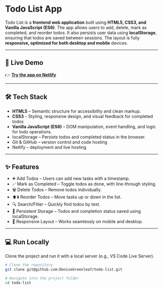 #  Todo List App

Todo List is a **frontend web application** built using **HTML5, CSS3, and Vanilla JavaScript (ES6)**.
The app allows users to add, delete, mark as completed, and reorder todos. It also persists user data using **localStorage**, ensuring that todos are saved between sessions. The layout is fully **responsive, optimized for both desktop and mobile** devices.

---

## 🚀 Live Demo
👉 **[Try the app on Netlify](https://drink-and-cocktail-explorer.netlify.app)**  

---

## 🛠️ Tech Stack
- **HTML5** – Semantic structure for accessibility and clean markup.  
- **CSS3** – Styling, responsive design, and visual feedback for completed todos    
- **Vanilla JavaScript (ES6)** – DOM manipulation, event handling, and logic for todo operations. 
- localStorage – Persists todos and completed status in the browser.
- Git & GitHub – version control and code hosting
- Netlify – deployment and live hosting

---

## ✨ Features
- ➕ Add Todos – Users can add new tasks with a timestamp.
- ✅ Mark as Completed – Toggle todos as done, with line-through styling.
- 🗑️ Delete Todos – Remove todos individually. 
- ⬆️⬇️ Reorder Todos – Move tasks up or down in the list.   
- 🔍 Search/Filter – Quickly find todos by text.
- 💾 Persistent Storage – Todos and completion status saved using localStorage.
- 📱 Responsive Layout – Works seamlessly on mobile and desktop.   
 
---

## 💻 Run Locally
Clone the project and run it with a local server (e.g., VS Code Live Server).  

```bash
# Clone the repository
git clone git@github.com:DeniseGreenleaf/todo-list.git

# Navigate into the project folder
cd todo-list
